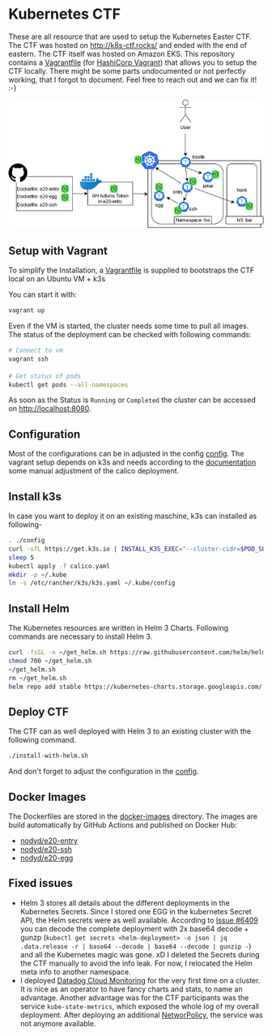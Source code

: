 # Kubernetes CTF

These are all resource that are used to setup the Kubernetes Easter CTF. The CTF was hosted on http://k8s-ctf.rocks/ and ended with the end of eastern. The CTF itself was hosted on Amazon EKS. This repository contains a [Vagrantfile](Vagrantfile) (for [HashiCorp Vagrant](https://www.vagrantup.com/)) that allows you to setup the CTF locally. There might be some parts undocumented or not perfectly working, that I forgot to document. Feel free to reach out and we can fix it! :-)

![Setup](k8s-easter-ctf.png)

## Setup with Vagrant

To simplify the Installation, a [Vagrantfile](Vagrantfile) is supplied to bootstraps the CTF local on an Ubuntu VM + k3s

You can start it with:
```bash
vagrant up
```
Even if the VM is started, the cluster needs some time to pull all images. The status of the deployment can be checked with following commands:
```bash
# Connect to vm
vagrant ssh

# Get status of pods
kubectl get pods --all-namespaces
```
As soon as the Status is `Running` or `Completed` the cluster can be accessed on [http://localhost:8080](http://localhost:8080).

## Configuration

Most of the configurations can be in adjusted in the config [config](config). The vagrant setup depends on k3s and needs according to the [documentation](https://rancher.com/docs/k3s/latest/en/installation/network-options/) some manual adjustment of the calico deployment.

## Install k3s

In case you want to deploy it on an existing maschine, k3s can installed as following-

```bash
. ./config
curl -sfL https://get.k3s.io | INSTALL_K3S_EXEC="--cluster-cidr=$POD_SUBNET --service-cidr=$SVC_SUBNET --write-kubeconfig-mode=644 --no-flannel" sudo -E sh -
sleep 5
kubectl apply -f calico.yaml
mkdir -p ~/.kube
ln -s /etc/rancher/k3s/k3s.yaml ~/.kube/config
```

## Install Helm

The Kubernetes resources are written in Helm 3 Charts. Following commands are necessary to install Helm 3.

```bash
curl -fsSL -o ~/get_helm.sh https://raw.githubusercontent.com/helm/helm/master/scripts/get-helm-3
chmod 700 ~/get_helm.sh
~/get_helm.sh
rm ~/get_helm.sh
helm repo add stable https://kubernetes-charts.storage.googleapis.com/
```

## Deploy CTF

The CTF can as well deployed with Helm 3 to an existing cluster with the following command.

```bash
./install-with-helm.sh
```

And don't forget to adjust the configuration in the [config](config).

## Docker Images

The Dockerfiles are stored in the [docker-images](docker-images/) directory. The images are build automatically by GitHub Actions and published on Docker Hub:

* [nodyd/e20-entry](https://hub.docker.com/r/nodyd/e20-entry)
* [nodyd/e20-ssh](https://hub.docker.com/r/nodyd/e20-ssh)
* [nodyd/e20-egg](https://hub.docker.com/r/nodyd/e20-egg)

## Fixed issues

- Helm 3 stores all details about the different deployments in the Kubernetes Secrets. Since I stored one EGG in the kubernetes Secret API, the Helm secrets were as well available. According to [Issue #6409](https://github.com/helm/helm/issues/6409) you can decode the complete deployment with 2x base64 decode + gunzp (`kubectl get secrets <helm-deployment> -o json | jq .data.release -r | base64 --decode | base64 --decode | gunzip -`) and all the Kubernetes magic was gone. xD I deleted the Secrets during the CTF manually to avoid the info leak. For now, I relocated the Helm meta info to another namespace.
- I deployed [Datadog Cloud Monitoring](https://www.datadoghq.com/) for the very first time on a cluster. It is nice as an operator to have fancy charts and stats, to name an advantage. Another advantage was for the CTF participants was the service `kube-state-metrics`, which exposed the whole log of my overall deployment. After deploying an additional [NetworPolicy](     datadog-metric-np.yaml), the service was not anymore available.



